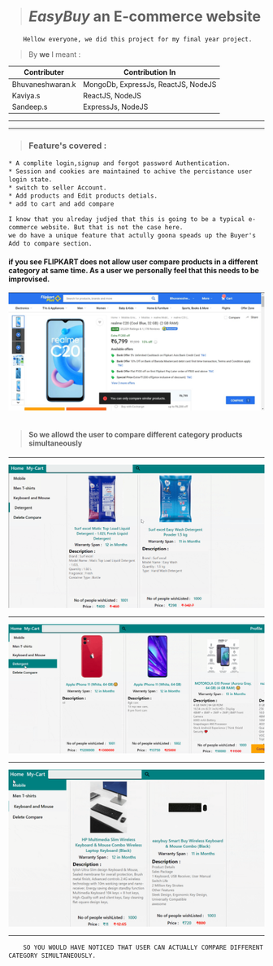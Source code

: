> # _EasyBuy_ an E-commerce website

        Hellow everyone, we did this project for my final year project.

> By **we** I meant :

| Contributer      | Contribution In                     |
| ---------------- | ----------------------------------- |
| Bhuvaneshwaran.k | MongoDb, ExpressJs, ReactJS, NodeJS |
| Kaviya.s         | ReactJS, NodeJS                     |
| Sandeep.s        | ExpressJs, NodeJS                   |

---

---

> ### Feature's covered :

    * A complite login,signup and forgot password Authentication.
    * Session and cookies are maintained to achive the percistance user login state.
    * switch to seller Account.
    * Add products and Edit products detials.
    * add to cart and add compare

```
I know that you alreday judjed that this is going to be a typical e-commerce website. But that is not the case here.
we do have a unique feature that actully goona speads up the Buyer's Add to compare section.
```

#### if you see **FLIPKART** does not allow user compare products in a different category at same time. As a user we personally feel that this needs to be improvised.

<img src="./images/flipkart.jpeg">
<br/>
<br/>

> #### So we allowd the user to compare different category products simultaneously

---

<img src="./images/Detergent.PNG">

---

<img src="./images/mobile.PNG">

---

<img src="./images/keyboard.PNG">

---

```shell
    SO YOU WOULD HAVE NOTICED THAT USER CAN ACTUALLY COMPARE DIFFERENT CATEGORY SIMULTANEOUSLY.
```
